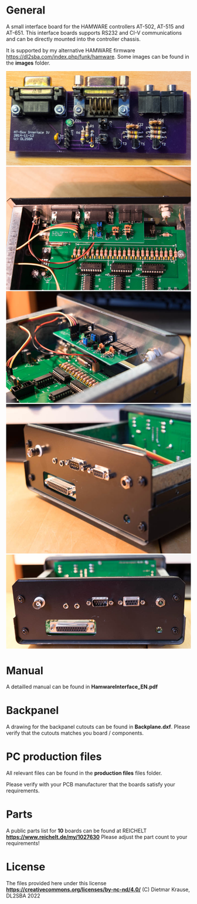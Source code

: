 # General
A small interface board for the HAMWARE controllers AT-502, AT-515 and AT-651. This interface boards supports RS232 and CI-V communications and can be directly mounted into the controller chassis.

It is supported by my alternative HAMWARE firmware https://dl2sba.com/index.php/funk/hamware.
Some images can be found in the **images** folder.

![alt text](https://github.com/dl2sba/hamware-interface/blob/main/images/DSCF2112.jpg "Board top")
![alt text](https://github.com/dl2sba/hamware-interface/blob/main/images/DSCF4107.jpg "Back")
![alt text](https://github.com/dl2sba/hamware-interface/blob/main/images/DSCF4108.jpg "Back")
![alt text](https://github.com/dl2sba/hamware-interface/blob/main/images/DSCF4110.jpg "Back")
![alt text](https://github.com/dl2sba/hamware-interface/blob/main/images/DSCF4112.jpg "Back")

# Manual
A detailled manual can be found in **HamwareInterface_EN.pdf**

# Backpanel 
A drawing for the backpanel cutouts can be found in **Backplane.dxf**. Please verify that the cutouts matches you board / components.

# PC production files
All relevant files can be found in the **production files** files folder.

Please verify with your PCB manufacturer that the boards satisfy your requirements.

# Parts
A public parts list for **10** boards can be found at REICHELT **https://www.reichelt.de/my/1027630**
Please adjust the part count to your requirements!

# License
The files provided here under this license **https://creativecommons.org/licenses/by-nc-nd/4.0/**
(C) Dietmar Krause, DL2SBA 2022
